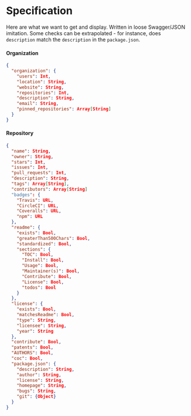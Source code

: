 # Specification

Here are what we want to get and display. Written in loose Swagger/JSON imitation. Some checks can be extrapolated - for instance, does `description` match the `description` in the `package.json`.

#### Organization

```json
{
  "organization": {
    "users": Int,
    "location": String,
    "website": String,
    "repositories": Int,
    "description": String,
    "email": String,
    "pinned_repositories": Array[String]
  }
}
```

#### Repository

```json
{
  "name": String,
  "owner": String,
  "stars": Int,
  "issues": Int,
  "pull_requests": Int,
  "description": String,
  "tags": Array[String],
  "contributors": Array[String]
  "badges": {
    "Travis": URL,
    "CircleCI": URL,
    "Coveralls": URL,
    "npm": URL
  },
  "readme": {
    "exists": Bool,
    "greaterThan500Chars": Bool,
    "standardized": Bool,
    "sections": {
      "TOC": Bool,
      "Install": Bool,
      "Usage": Bool,
      "Maintainer(s)": Bool,
      "Contribute": Bool,
      "License": Bool,
      "todos": Bool
    }
  },
  "license": {
    "exists": Bool,
    "matchesReadme": Bool,
    "type": String,
    "licensee": String,
    "year": String
  },
  "contribute": Bool,
  "patents": Bool,
  "AUTHORS": Bool,
  "coc": Bool,
  "package.json": { 
    "description": String,
    "author": String,
    "license": String,
    "homepage": String,
    "bugs": String,
    "git": {Object}
  }
}
```